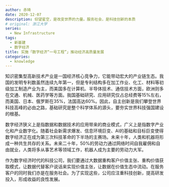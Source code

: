 ```yaml
---
author: 赤琦
date: 2020-12-07
description: 仰望星空，是改变世界的力量。服务社会，是科技创新的本质
# original: 浙江大学
series:
  - New Infrastructure
tags:
  - 新基建
  - 数字经济
title: 实施「数字经济“一号工程”」推动经济高质量发展
categories:
  - knowledge
---
```


知识密集型高新技术产业是一国经济核心竞争力，它能带动宏大的产业链生态。我国的发明专利数虽然连续九年第一，但是专利结构多在加工作业、化工、材料等初级加工制造产业为主，而美国多在计算机、半导体技术、通信技术方面，欧洲则多在交通、机械、医药学等方面。我国基础研究、应用研究仅占总经费等15%左右，而美国、日本、俄罗斯在35%，法国高达60%。因此，自主创新是我们攀登世界科技高峰的必由之路，基础研究是整个科学体系的源头，要夯实世界科技强国建设的根基。

数字经济狭义上是指数据和数据技术的应用带来的商业模式，广义上是指数字产业化和产业数字化。随着社会新需求爆发、信息环境巨变、AI的基础和目标巨变使得数字经济正在成为第三次科技革命的下半场的主赛场。未来十年，人类和机器将形成一种共生共存的关系。未来二十年，50%的劳动力通过网络时间自我雇佣和自由就业，人类将多从事艺术等领域工作，机器人成为主要的劳动力大军。

作为数字经济时代的科技公司，我们要通过大数据重构客户价值主张、重构价值获取模式，让数据代替客户说话来实现价值主张，让数据在价值生态中流动。在服务客户的同时我们亦是在服务社会。为了实现这些，公司应注重科技创新，提高研发投入，形成收益的良性发展。

